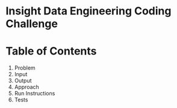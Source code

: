 # Insight Data Engineering Coding Challenge
# Table of Contents
1. Problem
2. Input
3. Output
4. Approach
5. Run Instructions
6. Tests
